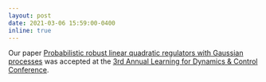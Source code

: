 ```yaml
---
layout: post
date: 2021-03-06 15:59:00-0400
inline: true
---
```


Our paper [Probabilistic robust linear quadratic regulators with Gaussian processes](https://arxiv.org/abs/2105.07668) was accepted at the [3rd Annual Learning for Dynamics & Control Conference](https://l4dc.ethz.ch/).